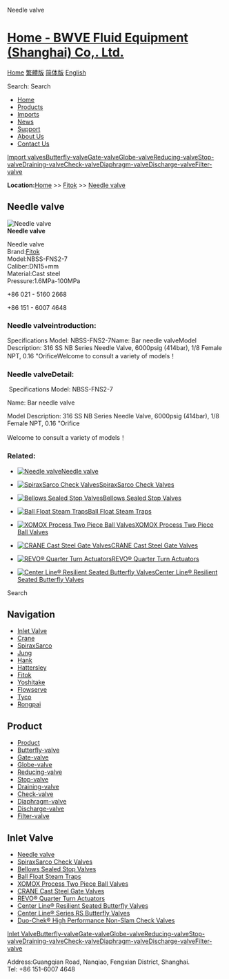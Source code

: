  Needle valve    

# [Home - BWVE Fluid Equipment (Shanghai) Co,. Ltd.](/en.html)

[Home](/en.html "home") [繁體版](/tw.html "切換到繁體中文版") [简体版](/ "切换到简体中文版") [English](/en.html "Switch to English Version")

Search: Search

-   [Home](/en.html "Home")
-   [Products](/valves/87.html "Products")
-   [Imports](/valves/88.html "Imports")
-   [News](/article/arts/85.html "News")
-   [Support](/article/arts/86.html "Support")
-   [About Us](/about_en.html "About Us")
-   [Contact Us](/contact_en.html "Contact Us")

[Import valves](/valves/88.html "Import valves")[Butterfly-valve](/valves/89.html)[Gate-valve](/valves/90.html)[Globe-valve](/valves/91.html)[Reducing-valve](/valves/92.html)[Stop-valve](/valves/93.html)[Draining-valve](/valves/94.html)[Check-valve](/valves/95.html)[Diaphragm-valve](/valves/96.html)[Discharge-valve](/valves/97.html)[Filter-valve](/valves/98.html)

**Location:**[Home](/en.html) >> [Fitok](/valves/105.html) >> [Needle valve](/valve/84.html)

## Needle valve

![](/pic/uploadimg/2014-3/201431510445571399.gif "Needle valve")  
**Needle valve**

Needle valve  
Brand:[Fitok](/search.asp?searchword=Fitok)    
Model:NBSS-FNS2-7  
Caliber:DN15+mm  
Material:Cast steel  
Pressure:1.6MPa-100MPa  

+86 021 - 5160 2668

+86 151 - 6007 4648

### Needle valveintroduction:

Specifications Model: NBSS-FNS2-7Name: Bar needle valveModel Description: 316 SS NB Series Needle Valve, 6000psig (414bar), 1/8 Female NPT, 0.16 "OrificeWelcome to consult a variety of models！

### Needle valveDetail:

 Specifications Model: NBSS-FNS2-7 

Name: Bar needle valve 

Model Description: 316 SS NB Series Needle Valve, 6000psig (414bar), 1/8 Female NPT, 0.16 "Orifice

Welcome to consult a variety of models！

  
  

### Related:

-   [![Needle valve](/pic/uploadimg/2014-3/201431510445571399.gif)Needle valve](/valve/84.html "Needle valve")

-   [![SpiraxSarco Check Valves](/pic/uploadimg/2014-3/201431510433053556.jpg)SpiraxSarco Check Valves](/valve/83.html "SpiraxSarco Check Valves")

-   [![Bellows Sealed Stop Valves](/pic/uploadimg/2014-3/201431510413511000.jpg)Bellows Sealed Stop Valves](/valve/82.html "Bellows Sealed Stop Valves")

-   [![Ball Float Steam Traps](/pic/uploadimg/2014-3/201431510391345161.jpg)Ball Float Steam Traps](/valve/81.html "Ball Float Steam Traps")

-   [![XOMOX Process Two Piece Ball Valves](/pic/uploadimg/2014-3/201431510382276241.jpg)XOMOX Process Two Piece Ball Valves](/valve/80.html "XOMOX Process Two Piece Ball Valves")

-   [![CRANE Cast Steel Gate Valves](/pic/uploadimg/2014-3/201431510372134290.jpg)CRANE Cast Steel Gate Valves](/valve/79.html "CRANE Cast Steel Gate Valves")

-   [![REVO® Quarter Turn Actuators](/pic/uploadimg/2014-3/201431510361970116.jpg)REVO® Quarter Turn Actuators](/valve/78.html "REVO® Quarter Turn Actuators")

-   [![Center Line® Resilient Seated Butterfly Valves](/pic/uploadimg/2014-3/201431510352146159.jpg)Center Line® Resilient Seated Butterfly Valves](/valve/77.html "Center Line® Resilient Seated Butterfly Valves")

Search

## Navigation

-   [Inlet Valve](/valves/88.html "Inlet Valve")
-   [Crane](/valves/100.html)
-   [SpiraxSarco](/valves/101.html)
-   [Jung](/valves/102.html)
-   [Hank](/valves/103.html)
-   [Hattersley](/valves/104.html)
-   [Fitok](/valves/105.html)
-   [Yoshitake](/valves/106.html)
-   [Flowserve](/valves/107.html)
-   [Tyco](/valves/108.html)
-   [Rongpai](/valves/109.html)

## Product

-   [Product](/valves/87.html "Product")
-   [Butterfly-valve](/valves/89.html)
-   [Gate-valve](/valves/90.html)
-   [Globe-valve](/valves/91.html)
-   [Reducing-valve](/valves/92.html)
-   [Stop-valve](/valves/93.html)
-   [Draining-valve](/valves/94.html)
-   [Check-valve](/valves/95.html)
-   [Diaphragm-valve](/valves/96.html)
-   [Discharge-valve](/valves/97.html)
-   [Filter-valve](/valves/98.html)

## Inlet Valve

-   [Needle valve](/valve/84.html)
-   [SpiraxSarco Check Valves](/valve/83.html)
-   [Bellows Sealed Stop Valves](/valve/82.html)
-   [Ball Float Steam Traps](/valve/81.html)
-   [XOMOX Process Two Piece Ball Valves](/valve/80.html)
-   [CRANE Cast Steel Gate Valves](/valve/79.html)
-   [REVO® Quarter Turn Actuators](/valve/78.html)
-   [Center Line® Resilient Seated Butterfly Valves](/valve/77.html)
-   [Center Line® Series RS Butterfly Valves](/valve/76.html)
-   [Duo-Chek® High Performance Non-Slam Check Valves](/valve/75.html)

[Inlet Valve](/valves/88.html "Inlet Valve")[Butterfly-valve](/valves/89.html)[Gate-valve](/valves/90.html)[Globe-valve](/valves/91.html)[Reducing-valve](/valves/92.html)[Stop-valve](/valves/93.html)[Draining-valve](/valves/94.html)[Check-valve](/valves/95.html)[Diaphragm-valve](/valves/96.html)[Discharge-valve](/valves/97.html)[Filter-valve](/valves/98.html)

Address:Guangqian Road, Nanqiao, Fengxian District, Shanghai.  
Tel: +86 151-6007 4648